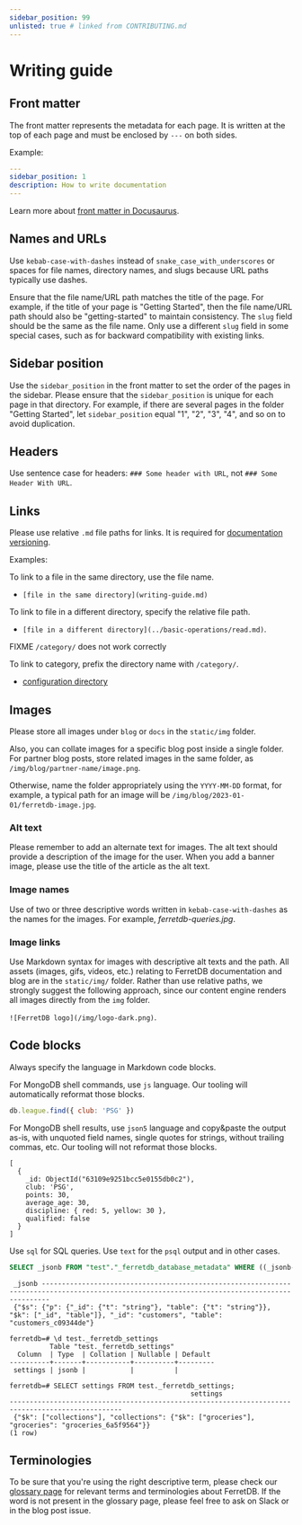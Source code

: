 ```yaml
---
sidebar_position: 99
unlisted: true # linked from CONTRIBUTING.md
---
```


# Writing guide

## Front matter

The front matter represents the metadata for each page.
It is written at the top of each page and must be enclosed by `---` on both sides.

Example:

```yaml
---
sidebar_position: 1
description: How to write documentation
---
```

Learn more about [front matter in Docusaurus](https://docusaurus.io/docs/api/plugins/@docusaurus/plugin-content-docs#markdown-front-matter).

## Names and URLs

Use `kebab-case-with-dashes` instead of `snake_case_with_underscores` or spaces
for file names, directory names, and slugs because URL paths typically use dashes.

Ensure that the file name/URL path matches the title of the page.
For example, if the title of your page is "Getting Started", then the file name/URL path should also be "getting-started" to maintain consistency.
The `slug` field should be the same as the file name.
Only use a different `slug` field in some special cases, such as for backward compatibility with existing links.

## Sidebar position

Use the `sidebar_position` in the front matter to set the order of the pages in the sidebar.
Please ensure that the `sidebar_position` is unique for each page in that directory.
For example, if there are several pages in the folder "Getting Started", let `sidebar_position` equal "1", "2", "3", "4", and so on to avoid duplication.

## Headers

Use sentence case for headers: `### Some header with URL`, not `### Some Header With URL`.

## Links

Please use relative `.md` file paths for links.
It is required for [documentation versioning](https://docusaurus.io/docs/versioning#link-docs-by-file-paths).

Examples:

To link to a file in the same directory, use the file name.

- `[file in the same directory](writing-guide.md)`

To link to file in a different directory, specify the relative file path.

- `[file in a different directory](../basic-operations/read.md)`.

FIXME `/category/` does not work correctly

To link to category, prefix the directory name with `/category/`.

- [configuration directory](/category/configuration/)

## Images

Please store all images under `blog` or `docs` in the `static/img` folder.

Also, you can collate images for a specific blog post inside a single folder.
For partner blog posts, store related images in the same folder, as `/img/blog/partner-name/image.png`.

Otherwise, name the folder appropriately using the `YYYY-MM-DD` format, for example, a typical path for an image will be `/img/blog/2023-01-01/ferretdb-image.jpg`.

### Alt text

Please remember to add an alternate text for images.
The alt text should provide a description of the image for the user.
When you add a banner image, please use the title of the article as the alt text.

### Image names

Use of two or three descriptive words written in `kebab-case-with-dashes` as the names for the images.
For example, _ferretdb-queries.jpg_.

### Image links

Use Markdown syntax for images with descriptive alt texts and the path.
All assets (images, gifs, videos, etc.) relating to FerretDB documentation and blog are in the `static/img/` folder.
Rather than use relative paths, we strongly suggest the following approach, since our content engine renders all images directly from the `img` folder.

`![FerretDB logo](/img/logo-dark.png)`.

## Code blocks

Always specify the language in Markdown code blocks.

For MongoDB shell commands, use `js` language.
Our tooling will automatically reformat those blocks.

```js
db.league.find({ club: 'PSG' })
```

For MongoDB shell results, use `json5` language and copy&paste the output as-is,
with unquoted field names, single quotes for strings, without trailing commas, etc.
Our tooling will not reformat those blocks.

```json5
[
  {
    _id: ObjectId("63109e9251bcc5e0155db0c2"),
    club: 'PSG',
    points: 30,
    average_age: 30,
    discipline: { red: 5, yellow: 30 },
    qualified: false
  }
]
```

Use `sql` for SQL queries.
Use `text` for the `psql` output and in other cases.

```sql
SELECT _jsonb FROM "test"."_ferretdb_database_metadata" WHERE ((_jsonb->'_id')::jsonb = '"customers"');
```

```text
 _jsonb ----------------------------------------------------------------------------------------------------------------------------------------------
 {"$s": {"p": {"_id": {"t": "string"}, "table": {"t": "string"}}, "$k": ["_id", "table"]}, "_id": "customers", "table": "customers_c09344de"}
```

```text
ferretdb=# \d test._ferretdb_settings
          Table "test._ferretdb_settings"
  Column  | Type  | Collation | Nullable | Default
----------+-------+-----------+----------+---------
 settings | jsonb |           |          |

ferretdb=# SELECT settings FROM test._ferretdb_settings;
                                             settings
--------------------------------------------------------------------------------------------------
 {"$k": ["collections"], "collections": {"$k": ["groceries"], "groceries": "groceries_6a5f9564"}}
(1 row)
```

## Terminologies

To be sure that you're using the right descriptive term, please check our [glossary page](../reference/glossary.md) for relevant terms and terminologies about FerretDB.
If the word is not present in the glossary page, please feel free to ask on Slack or in the blog post issue.

